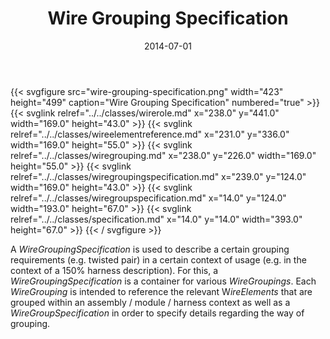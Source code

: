 ﻿---
title: Wire Grouping Specification
toc: false
type: specs
layout: diagram
date: "2014-07-01"
draft: false
specification: VEC
version: 1.1.1
documentType: "Recommendation"
elementType: Diagram
classes:
  - WireRole
  - WireElementReference
  - WireGrouping
  - WireGroupingSpecification
  - WireGroupSpecification
  - Specification
menu:
  VEC-1.1.1:    
    parent: connectivity
    identifier: connectivity/wire-grouping-specification
    weight: 1006007 

# Prev/next pager order (if `docs_section_pager` enabled in `params.toml`)
weight: 1006007
---
{{< svgfigure src="wire-grouping-specification.png" width="423" height="499" caption="Wire Grouping Specification" numbered="true" >}}
  {{< svglink relref="../../classes/wirerole.md" x="238.0" y="441.0" width="169.0" height="43.0" >}}
  {{< svglink relref="../../classes/wireelementreference.md" x="231.0" y="336.0" width="169.0" height="55.0" >}}
  {{< svglink relref="../../classes/wiregrouping.md" x="238.0" y="226.0" width="169.0" height="55.0" >}}
  {{< svglink relref="../../classes/wiregroupingspecification.md" x="239.0" y="124.0" width="169.0" height="43.0" >}}
  {{< svglink relref="../../classes/wiregroupspecification.md" x="14.0" y="124.0" width="193.0" height="67.0" >}}
  {{< svglink relref="../../classes/specification.md" x="14.0" y="14.0" width="393.0" height="67.0" >}}
{{< / svgfigure >}}
<p> A <i>WireGroupingSpecification</i> is used to describe a certain grouping requirements (e.g. twisted pair) in a certain context of usage (e.g. in the context of a 150% harness description). For this, a <i>WireGroupingSpecification</i> is a container for various <i>WireGroupings</i>. Each <i>WireGrouping</i> is intended to reference the relevant W<i>ireElements</i> that are grouped within an assembly / module / harness context as well as a <i>WireGroupSpecification</i> in order to specify details regarding the way of grouping.      </p>